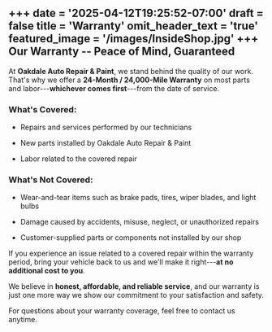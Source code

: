 +++
date = '2025-04-12T19:25:52-07:00'
draft = false
title = 'Warranty'
omit_header_text = 'true'
featured_image = '/images/InsideShop.jpg'
+++
**Our Warranty -- Peace of Mind, Guaranteed**
--------------------------------------------

At **Oakdale Auto Repair & Paint**, we stand behind the quality of our work. That's why we offer a **24-Month / 24,000-Mile Warranty** on most parts and labor---**whichever comes first**---from the date of service.

### **What's Covered:**

-   Repairs and services performed by our technicians

-   New parts installed by Oakdale Auto Repair & Paint

-   Labor related to the covered repair

### **What's Not Covered:**

-   Wear-and-tear items such as brake pads, tires, wiper blades, and light bulbs

-   Damage caused by accidents, misuse, neglect, or unauthorized repairs

-   Customer-supplied parts or components not installed by our shop

If you experience an issue related to a covered repair within the warranty period, bring your vehicle back to us and we'll make it right---**at no additional cost to you**.

We believe in **honest, affordable, and reliable service**, and our warranty is just one more way we show our commitment to your satisfaction and safety.

For questions about your warranty coverage, feel free to contact us anytime.
